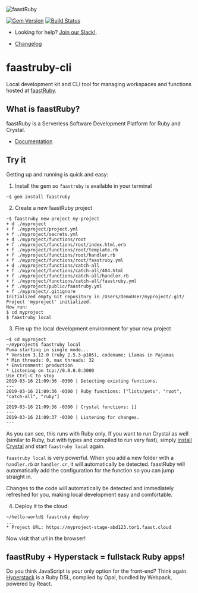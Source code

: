 ![faastRuby](https://faastruby.io/wp-content/uploads/2019/03/logo-positive.png)

[![Gem Version](https://badge.fury.io/rb/faastruby.svg)](https://badge.fury.io/rb/faastruby)
[![Build Status](https://travis-ci.org/FaaStRuby/faastruby-cli.svg?branch=master)](https://travis-ci.org/FaaStRuby/faastruby-cli)

* Looking for help? [Join our Slack!](https://faastruby.io/slack).

* [Changelog](https://github.com/faastRuby/faastruby-cli/blob/master/CHANGELOG.md)

# faastruby-cli

Local development kit and CLI tool for managing workspaces and functions hosted at [faastRuby](https://faastruby.io).

## What is faastRuby?
faastRuby is a Serverless Software Development Platform for Ruby and Crystal.

* [Documentation](https://faastruby.io/docs/faastruby-local/)

## Try it

Getting up and running is quick and easy:

1. Install the gem so `faastruby` is available in your terminal

```
~$ gem install faastruby
```

2. Create a new faastRuby project

```
~$ faastruby new-project my-project
+ d ./myproject
+ f ./myproject/project.yml
+ f ./myproject/secrets.yml
+ d ./myproject/functions/root
+ f ./myproject/functions/root/index.html.erb
+ f ./myproject/functions/root/template.rb
+ f ./myproject/functions/root/handler.rb
+ f ./myproject/functions/root/faastruby.yml
+ d ./myproject/functions/catch-all
+ f ./myproject/functions/catch-all/404.html
+ f ./myproject/functions/catch-all/handler.rb
+ f ./myproject/functions/catch-all/faastruby.yml
+ f ./myproject/public/faastruby.yml
+ f ./myproject/.gitignore
Initialized empty Git repository in /Users/DemoUser/myproject/.git/
Project 'myproject' initialized.
Now run:
$ cd myproject
$ faastruby local
```

3. Fire up the local development environment for your new project

```
~$ cd myproject
~/myproject$ faastruby local
Puma starting in single mode...
* Version 3.12.0 (ruby 2.5.3-p105), codename: Llamas in Pajamas
* Min threads: 0, max threads: 32
* Environment: production
* Listening on tcp://0.0.0.0:3000
Use Ctrl-C to stop
2019-03-16 21:09:36 -0300 | Detecting existing functions.
---
2019-03-16 21:09:36 -0300 | Ruby functions: ["lists/pets", "root", "catch-all", "ruby"]
---
2019-03-16 21:09:36 -0300 | Crystal functions: []
---
2019-03-16 21:09:37 -0300 | Listening for changes.
---
```

As you can see, this runs with Ruby only. If you want to run Crystal as well (similar to Ruby, but with types and compiled to run very fast), simply [install Crystal](https://crystal-lang.org/reference/installation/) and start `faastruby local` again.


`faastruby local` is very powerful. When you add a new folder with a `handler.rb` or `handler.cr`, it will automatically be detected. faastRuby will automatically add the configuration for the function so you can jump straight in.

Changes to the code will automatically be detected and immediately refreshed for you, making local development easy and comfortable.

4. Deploy it to the cloud:

```
~/hello-world$ faastruby deploy
...
* Project URL: https://myproject-stage-abd123.tor1.faast.cloud
```
Now visit that url in the browser!

## faastRuby + Hyperstack = fullstack Ruby apps!

Do you think JavaScript is your only option for the front-end? Think again. [Hyperstack](https://hyperstack.org) is a Ruby DSL, compiled by Opal, bundled by Webpack, powered by React.
